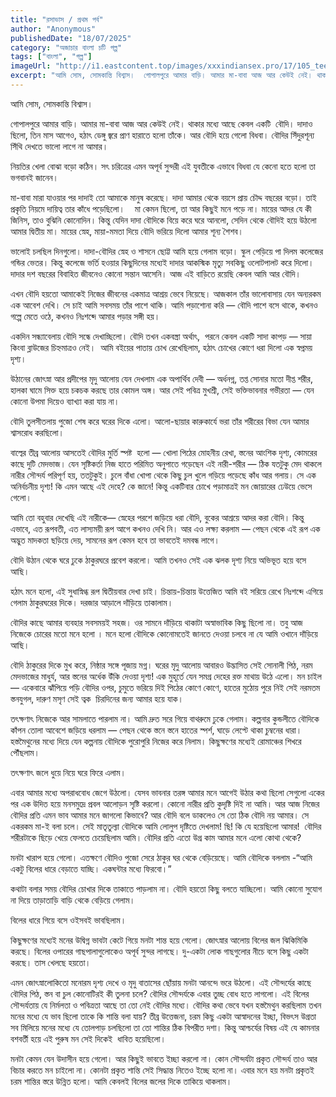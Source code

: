 ```yaml
---
title: "রসাভাস / প্রথম পর্ব"
author: "Anonymous"
publishedDate: "18/07/2025"
category: "অজাচার বাংলা চটি গল্প"
tags: ["বাংলা", "গল্প"]
imageUrl: "http://i1.eastcontent.top/images/xxxindiansex.pro/17/105_teen_posing_camera.jpg"
excerpt: "আমি সোম, সোমকান্তি বিশ্বাস।  গোপালপুরে আমার বাড়ি। আমার মা-বাবা আজ আর কেউই নেই। থাকার মধ্যে আছে কেবল একটি  বৌদি। দাদাও ছিলো, তিন মাস আগেও, হঠাৎ ডেঙ্গু জ্বরে প্রাণ হারাতে হলো তাঁকে। আর বৌদি হয়ে গেলো বিধ..."
---
```


আমি সোম, সোমকান্তি বিশ্বাস।

গোপালপুরে আমার বাড়ি। আমার মা-বাবা আজ আর কেউই নেই। থাকার মধ্যে আছে কেবল একটি  বৌদি। দাদাও ছিলো, তিন মাস আগেও, হঠাৎ ডেঙ্গু জ্বরে প্রাণ হারাতে হলো তাঁকে। আর বৌদি হয়ে গেলো বিধবা। বৌদির সিঁদুরশূন্য সিঁথি দেখতে ভালো লাগে না আমার।

নিয়তির খেলা বোঝা বড়ো কঠিন। সৎ চরিত্রের এমন অপূর্ব সুন্দরী এই যুবতীকে এভাবে বিধবা যে কেনো হতে হলো তা ভগবানই জানেন।

মা-বাবা মারা যাওয়ার পর দাদাই তো আমাকে মানুষ করেছে। দাদা আমার থেকে বয়সে প্রায় চৌদ্দ বছরের বড়ো। তাই প্রকৃতি নিয়মে দায়িত্ব তার কাঁধে পড়েছিলো।    মা কেমন ছিলো, তা আর কিছুই মনে পড়ে না। মায়ের আদর যে কী জিনিস, তাও বুঝিনি কোনোদিন। কিন্তু যেদিন দাদা বৌদিকে বিয়ে করে ঘরে আনলো, সেদিন থেকে বৌদিই হয়ে উঠলো আমার দ্বিতীয় মা। মায়ের স্নেহ, মায়া-মমতা দিয়ে বৌদি ভরিয়ে দিলো আমার শূন্য শৈশব।

ভালোই চলছিল দিনগুলো। দাদা-বৌদির স্নেহ ও শাসনে ছোট্ট আমি হয়ে গেলাম বড়ো। স্কুল পেড়িয়ে পা দিলম কলেজের গন্ডির ভেতর। কিন্তু কলেজে ভর্তি হওয়ার কিছুদিনের মধ্যেই দাদার আকস্মিক মৃত্যু সবকিছু ওলোটপালট করে দিলো।দাদার দশ বছরের বিবাহিত জীবনেও কোনো সন্তান আসেনি। আজ এই বাড়িতে রয়েছি কেবল আমি আর বৌদি।

এখন বৌদি হয়তো আমাকেই নিজের জীবনের একমাত্র আশ্রয় ভেবে নিয়েছে। আজকাল তাঁর ভালোবাসায় যেন অন্যরকম এক আবেশ দেখি। সে চাই আমি সবসময় তাঁর পাশে থাকি। আমি পড়াশোনা করি — বৌদি পাশে বসে থাকে, কখনও গল্পে মেতে ওঠে, কখনও নিঃশব্দে আমার পড়ার সঙ্গী হয়।

একদিন সন্ধ্যাবেলায় বৌদি সন্ধে দেখাচ্ছিলো। বৌদি তখন একবস্ত্রা অর্থাৎ,  পরনে কেবল একটি সাদা কাপড় — সায়া কিংবা ব্লাউজের চিহ্নমাত্রও নেই।  আমি বইয়ের পাতায় চোখ রেখেছিলাম, হঠাৎ চোখের কোণে ধরা দিলো এক স্বপ্নময় দৃশ্য।

উঠানের জোৎস্না আর প্রদীপের মৃদু আলোয় যেন দেখলাম এক অপার্থিব দেবী — অর্ধনগ্ন, তপ্ত সোনার মতো দীপ্ত শরীর, হালকা ঘামে সিক্ত হয়ে চকচক করছে তার কোমল অঙ্গ। আর সেই পবিত্র মুখশ্রী, সেই ভক্তিভাবনার গভীরতা — যেন কোনো উপমা দিয়েও ব্যাখ্যা করা যায় না।

বৌদি তুলসীতলায় পুজো শেষ করে ঘরের দিকে এলো। আলো-ছায়ার কারুকার্যে ভরা তাঁর শরীরের বিভা যেন আমার শ্বাসরোধ করছিলো।

বাল্বের তীব্র আলোয় আসতেই বৌদির মুর্তি স্পষ্ট  হলো — খোলা পিঠের মোহনীয় রেখা, স্তনের আংশিক দৃশ্য, কোমরের কাছে দুটি মেদভাজ। যেন সৃষ্টিকর্তা নিজ হাতে পরিমিত অনুপাতে গড়েছেন এই নারী-শরীর — ঠিক যতটুকু মেদ থাকলে নারীর সৌন্দর্য পরিপূর্ণ হয়, ততটুকুই। চুলে বাঁধা খোপা থেকে কিছু চুল খুলে গড়িয়ে পড়েছে কাঁধ আর গলায়। সে এক অনির্বচনীয় দৃশ্য! কি এমন আছে এই দেহে? কে জানে! কিন্তু একটিবার চোখে পড়ামাত্রই মন জোয়ারের ঢেউয়ে ভেসে গেলো।

আমি তো বহুবার দেখেছি এই নারীকে— স্নেহের পরশে জড়িয়ে ধরা বৌদি, বুকের আশ্রয়ে আদর করা বৌদি। কিন্তু এভাবে, এত রূপবতী, এত লাস্যময়ী রূপ আগে কখনও দেখি নি। আর এও লক্ষ্য করলাম — পেছন থেকে এই রূপ এক অদ্ভুত মাদকতা ছড়িয়ে দেয়, সামনের রূপ কেমন হবে তা ভাবতেই দমবন্ধ লাগে।

বৌদি উঠান থেকে ঘরে ঢুকে ঠাকুরঘরে প্রবেশ করলো। আমি তখনও সেই এক ঝলক দৃশ্য নিয়ে অভিভূত হয়ে বসে আছি।

হঠাৎ মনে হলো, এই সুধাস্নিগ্ধ রূপ দ্বিতীয়বার দেখা চাই। চিন্তায়-চিন্তায় উত্তেজিত আমি বই সরিয়ে রেখে নিঃশব্দে এগিয়ে গেলাম ঠাকুরঘরের দিকে। দরজার আড়ালে দাঁড়িয়ে তাকালাম।

বৌদির কাছে আমার ব্যবহার সবসময়ই সহজ। ওর সামনে দাঁড়িয়ে থাকাটা অস্বাভাবিক কিছু ছিলো না। তবু আজ নিজেকে চোরের মতো মনে হলো । মনে হলো বৌদিকে কোনোমতেই জানতে দেওয়া চলবে না যে আমি ওখানে দাঁড়িয়ে আছি।

বৌদি ঠাকুরের দিকে মুখ করে, নিষ্ঠার সঙ্গে পূজায় মগ্ন। ঘরের মৃদু আলোয় আবারও উদ্ভাসিত সেই সোনালী পিঠ, নরম মেদভাজের মাধুর্য, আর স্তনের অর্ধেক উঁকি দেওয়া দৃশ্য! এক মুহূর্তে যেন সমগ্র দেহের রক্ত মাথায় উঠে এলো। মন চাইল — একেবারে ঝাঁপিয়ে পড়ি বৌদির ওপর, চুমুতে ভরিয়ে দিই পিঠের কোণে কোণে, হাতের মুঠোয় পুরে নিই সেই নরমতম স্তনযুগল, দারুণ মসৃণ সেই ত্বক  চিরদিনের জন্য আমার হয়ে যাক।

তৎক্ষণাৎ নিজেকে আর সামলাতে পারলাম না। আমি দ্রুত সরে গিয়ে বাথরুমে ঢুকে গেলাম। কল্পনার কুন্ডলীতে বৌদিকে কাঁপন তোলা আবেশে জড়িয়ে ধরলাম — পেছন থেকে স্তনে স্তনে হাতের স্পর্শ, ঘাড়ে লেপ্টে থাকা চুম্বনের ধারা। হস্তমৈথুনের মধ্যে দিয়ে যেন কল্পনায় বৌদিকে পুরোপুরি নিজের করে নিলাম। কিছুক্ষণের মধ্যেই রোমাঞ্চের শিখরে পৌঁছলাম।

তৎক্ষণাৎ জলে ধুয়ে নিয়ে ঘরে ফিরে এলাম।

এবার আমার মধ্যে অপরাধবোধ জেগে উঠলো। যেসব ভাবনার তরঙ্গ আমার মনে আগেই উঠার কথা ছিলো সেগুলো একের পর এক উদিত হয়ে মনসমুদ্রে প্রবল আলোড়ন সৃষ্টি করলো। কোনো নারীর প্রতি কুদৃষ্টি দিই না আমি। আর আজ নিজের বৌদির প্রতি এমন ভাব আমার মনে জাগলো কিভাবে? আর বৌদি বলে ডাকলেও সে তো ঠিক বৌদি নয় আমার। সে একরকম মা-ই বলা চলে। সেই মাতৃতুল্যা বৌদিকে আমি লোলুপ দৃষ্টিতে দেখলাম! ছি! কি যে হয়েছিলো আমার!  বৌদির শরীরটাকে ছিড়ে খেয়ে ফেলতে চেয়েছিলাম আমি। বৌদির প্রতি এতো উগ্র কাম আমার মনে এলো কোথা থেকে?

মনটা খারাপ হয়ে গেলো। এতক্ষণে বৌদিও পুজো সেরে ঠাকুর ঘর থেকে বেড়িয়েছে। আমি বৌদিকে বললাম -“আমি একটু বিলের ধারে বেড়াতে যাচ্ছি। একঘন্টার মধ্যে ফিরবো।”

কথাটা বলার সময় বৌদির চোখার দিকে তাকাতে পাড়লাম না। বৌদি হয়তো কিছু বলতে যাচ্ছিলো। আমি কোনো সুযোগ না দিয়ে তাড়াতাড়ি বাড়ি থেকে বেড়িয়ে গেলাম।

বিলের ধারে গিয়ে বসে ওইসবই ভাবছিলাম।

কিছুক্ষণের মধ্যেই মনের উদ্বিগ্ন ভাবটা কেটে গিয়ে মনটা শান্ত হয়ে গেলো। জোৎস্নার আলোয় বিলের জল ঝিকিমিকি করছে। বিলের ওপারের গাছপালাগুলোকেও অপূর্ব সুন্দর লাগছে। দু-একটা লোক গাছগুলোর নীচে বসে কিছু একটা করছে। তাস খেলছে হয়তো।

এমন জোৎস্নালোকিতো মনোরম দৃশ্য দেখে ও মৃদু বাতাসের ছোঁয়ায় মনটা আনন্দে ভরে উঠলো। এই সৌন্দর্যের কাছে বৌদির পিঠ, স্তন বা চুল কোনোটিরই কী তুলনা চলে? বৌদির সৌন্দর্যকে এবার তুচ্ছ বোধ হতে লাগলো। এই বিলের সৌন্দর্যতায় যে নির্মলতা ও পবিত্রতা আছে তা তো নেই বৌদির মধ্যে। বৌদির কথা ভেবে যখন হস্তমৈথুন করছিলাম তখন মনের মধ্যে যে ভাব ছিলো তাকে কি শান্তি বলা যায়? তীব্র উত্তেজনা, চরম কিছু একটা আস্বাদনের ইচ্ছা, বিভৎস উগ্রতা সব মিলিয়ে মনের মধ্যে যে তোলপাড় চলছিলো তা তো শান্তির ঠিক বিপরীত দশা। কিন্তু আশ্চর্যের বিষয় এই যে কামনার বশবর্তী হয়ে এই পুরুষ মন সেই দিকেই  ধাবিত হয়েছিলো।

মনটা কেমন যেন উদাসীন হয়ে গেলো। আর কিছুই ভাবতে ইচ্ছা করলো না। কোন সৌন্দর্যটা প্রকৃত সৌন্দর্য তাও আর বিচার করতে মন চাইলো না। কোনটা প্রকৃত শান্তি সেই সিদ্ধান্ত নিতেও ইচ্ছে হলো না। এবার মনে হয় মনটা প্রকৃতই চরম শান্তির স্তরে উন্নিত হলো। আমি কেবলই বিলের জলের দিকে তাকিয়ে থাকলাম।
